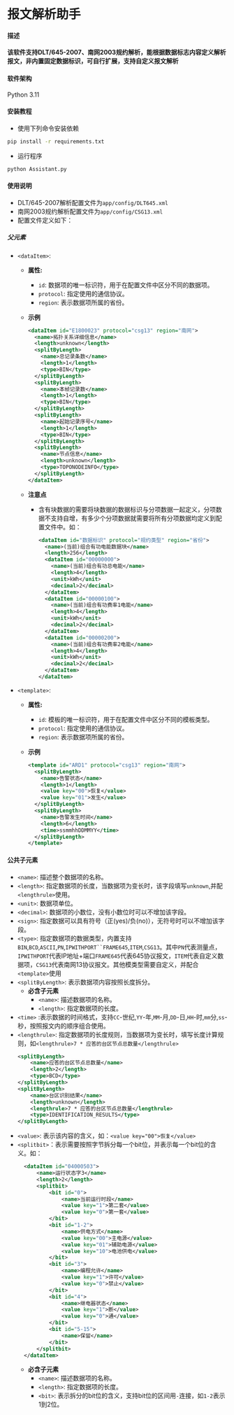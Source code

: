 # 报文解析助手

#### 描述
**该软件支持DLT/645-2007、南网2003规约解析，能根据数据标志内容定义解析报文，非内置固定数据标识，可自行扩展，支持自定义报文解析**

#### 软件架构
Python 3.11

#### 安装教程
* 使用下列命令安装依赖
```bash
pip install -r requirements.txt
```
* 运行程序
```bash
python Assistant.py
```

#### 使用说明
* DLT/645-2007解析配置文件为`app/config/DLT645.xml`
* 南网2003规约解析配置文件为`app/config/CSG13.xml`
* 配置文件定义如下：

##### 父元素
  - `<dataItem>`:
    - **属性:**
      - `id`: 数据项的唯一标识符，用于在配置文件中区分不同的数据项。
      - `protocol`: 指定使用的通信协议。
      - `region`: 表示数据项所属的省份。
    
    - **示例**
      ```xml
      <dataItem id="E1800023" protocol="csg13" region="南网">
        <name>拓扑关系详细信息</name>
        <length>unknown</length>
        <splitByLength>
          <name>总记录条数</name>
          <length>1</length>
          <type>BIN</type>
        </splitByLength>
        <splitByLength>
          <name>本帧记录数</name>
          <length>1</length>
          <type>BIN</type>
        </splitByLength>
        <splitByLength>
          <name>起始记录序号</name>
          <length>1</length>
          <type>BIN</type>
        </splitByLength>
        <splitByLength>
          <name>节点信息</name>
          <length>unknown</length>
          <type>TOPONODEINFO</type>
        </splitByLength>
      </dataItem>
      ```

    - **注意点**
      - 含有块数据的需要将块数据的数据标识与分项数据一起定义，分项数据不支持自增，有多少个分项数据就需要将所有分项数据均定义到配置文件中。如：
        ```xml
        <dataItem id="数据标识" protocol="规约类型" region="省份">
          <name>(当前)组合有功电能数据块</name>
          <length>256</length>
          <dataItem id="00000000">
            <name>(当前)组合有功总电能</name>
            <length>4</length>
            <unit>kWh</unit>
            <decimal>2</decimal>
          </dataItem>
          <dataItem id="00000100">
            <name>(当前)组合有功费率1电能</name>
            <length>4</length>
            <unit>kWh</unit>
            <decimal>2</decimal>
          </dataItem>
          <dataItem id="00000200">
            <name>(当前)组合有功费率2电能</name>
            <length>4</length>
            <unit>kWh</unit>
            <decimal>2</decimal>
          </dataItem>
        </dataItem>
        ```
  - `<template>`:
    - **属性:**
      - `id`: 模板的唯一标识符，用于在配置文件中区分不同的模板类型。
      - `protocol`: 指定使用的通信协议。
      - `region`: 表示数据项所属的省份。
    
    - **示例**
      ```xml
      <template id="ARD1" protocol="csg13" region="南网">
        <splitByLength>
          <name>告警状态</name>
          <length>1</length>
          <value key="00">恢复</value>
          <value key="01">发生</value>
        </splitByLength>
        <splitByLength>
          <name>告警发生时间</name>
          <length>6</length>
          <time>ssmmhhDDMMYY</time>
        </splitByLength>
      </template>
      ```

#### 公共子元素
- `<name>`: 描述整个数据项的名称。
- `<length>`: 指定数据项的长度，当数据项为变长时，该字段填写`unknown`,并配`<lengthrule>`使用。
- `<unit>`: 数据项单位。
- `<decimal>`: 数据项的小数位，没有小数位时可以不增加该字段。
- `<sign>`: 指定数据可以具有符号（正(yes)/负(no)），无符号时可以不增加该字段。
- `<type>`: 指定数据项的数据类型，内置支持`BIN`,`BCD`,`ASCII`,`PN`,`IPWITHPORT``FRAME645`,`ITEM`,`CSG13`。其中`PN`代表测量点，`IPWITHPORT`代表IP地址+端口`FRAME645`代表645协议报文，`ITEM`代表自定义数据项，`CSG13`代表南网13协议报文。其他模类型需要自定义，并配合`<template>`使用
- `<splitByLength>`: 表示数据项内容按照长度拆分。
  - **必含子元素**
    - `<name>`: 描述数据项的名称。
    - `<length>`: 指定数据项的长度。
- `<time>` :表示数据的时间格式，支持`CC`-世纪,`YY`-年,`MM`-月,`DD`-日,`HH`-时,`mm`分,`ss`-秒，按照报文内的顺序组合使用。
- `<lengthrule>`: 指定数据项的长度规则，当数据项为变长时，填写长度计算规则，如`<lengthrule>7 * 应答的台区节点总数量</lengthrule>`
  ```xml
  <splitByLength>
      <name>应答的台区节点总数量</name>
      <length>2</length>
      <type>BCD</type>
  </splitByLength>
  <splitByLength>
      <name>台区识别结果</name>
      <length>unknown</length>
      <lengthrule>7 * 应答的台区节点总数量</lengthrule>
      <type>IDENTIFICATION_RESULTS</type>
  </splitByLength>
  ```
- `<value>`: 表示该内容的含义，如：`<value key="00">恢复</value>`
- `<splitbit>`：表示需要按照字节拆分每一个bit位，并表示每一个bit位的含义。如：
  ```xml
	<dataItem id="04000503">
		<name>运行状态字3</name>
		<length>2</length>
		<splitbit>
			<bit id="0">
				<name>当前运行时段</name>
				<value key="1">第二套</value>
				<value key="0">第一套</value>
			</bit>
			<bit id="1-2">
				<name>供电方式</name>
				<value key="00">主电源</value>
				<value key="01">辅助电源</value>
				<value key="10">电池供电</value>
			</bit>
			<bit id="3">
				<name>编程允许</name>
				<value key="1">许可</value>
				<value key="0">禁止</value>
			</bit>
			<bit id="4">
				<name>继电器状态</name>
				<value key="1">断</value>
				<value key="0">通</value>
			</bit>
			<bit id="5-15">
				<name>保留</name>
			</bit>
		</splitbit>
	</dataItem>
  ```
   - **必含子元素**
      - `<name>`: 描述数据项的名称。
      - `<length>`: 指定数据项的长度。
      - `<bit>`: 表示拆分的bit位的含义，支持bit位的区间用`-`连接，如`1-2`表示1到2位。